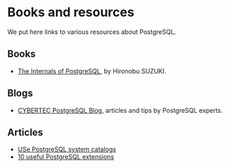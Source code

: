 # Books and resources

We put here links to various resources about PostgreSQL.

## Books

- [The Internals of PostgreSQL](https://www.interdb.jp/pg/index.html),
  by Hironobu SUZUKI.

## Blogs

- [CYBERTEC PostgreSQL Blog](https://www.cybertec-postgresql.com/en/blog/),
  articles and tips by PostgreSQL experts.

## Articles

- [USe PostgreSQL system catalogs](https://coderpad.io/blog/development/postgresql-system-catalogs-metadata/)
- [10 useful PostgreSQL extensions](https://airbyte.com/data-engineering-resources/postgresql-extensions)
